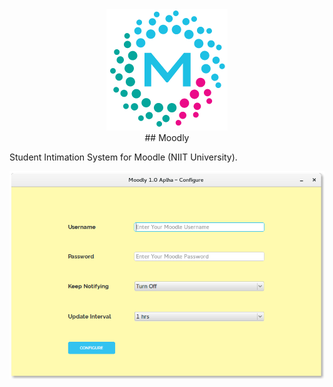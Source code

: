 
<div align="center"><img src="https://github.com/AkshayAgarwal007/Moodly/blob/master/Assets/moodly.gif"></div>

<div align="center">## Moodly</div>

Student Intimation System for Moodle (NIIT University).

![Moodly Configure](https://github.com/AkshayAgarwal007/Moodly/blob/master/img/config_linux.png "Moodly Configure")
